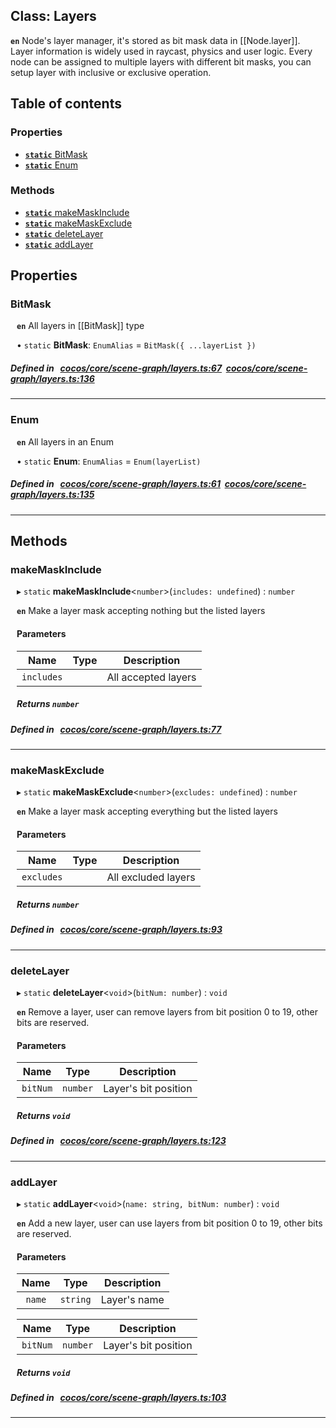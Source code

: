 
## Class: Layers







**`en`** Node's layer manager, it's stored as bit mask data in [[Node.layer]].
Layer information is widely used in raycast, physics and user logic.
Every node can be assigned to multiple layers with different bit masks, you can setup layer with inclusive or exclusive operation.



<div class="table-of-content">
<h2>Table of contents</h2>


### Properties

- [ **`static`**  BitMask](#BitMask)
- [ **`static`**  Enum](#Enum)

### Methods

- [ **`static`**  makeMaskInclude](#makeMaskInclude)
- [ **`static`**  makeMaskExclude](#makeMaskExclude)
- [ **`static`**  deleteLayer](#deleteLayer)
- [ **`static`**  addLayer](#addLayer)
</div>

## Properties


### BitMask
<div style="margin-left: 10px;">




**`en`** All layers in [[BitMask]] type




• `static` **BitMask**:
`EnumAlias`  = `BitMask({ ...layerList })`
</div>

##### Defined in &nbsp;   [cocos/core/scene-graph/layers.ts:67](https://github.com/cocos-creator/engine/blob/c7bf6b8a9/cocos/core/scene-graph/layers.ts#L67)&nbsp;   [cocos/core/scene-graph/layers.ts:136](https://github.com/cocos-creator/engine/blob/c7bf6b8a9/cocos/core/scene-graph/layers.ts#L136)&nbsp;


___


### Enum
<div style="margin-left: 10px;">




**`en`** All layers in an Enum




• `static` **Enum**:
`EnumAlias`  = `Enum(layerList)`
</div>

##### Defined in &nbsp;   [cocos/core/scene-graph/layers.ts:61](https://github.com/cocos-creator/engine/blob/c7bf6b8a9/cocos/core/scene-graph/layers.ts#L61)&nbsp;   [cocos/core/scene-graph/layers.ts:135](https://github.com/cocos-creator/engine/blob/c7bf6b8a9/cocos/core/scene-graph/layers.ts#L135)&nbsp;


___

<!---->
## Methods

### makeMaskInclude
<div style="margin-left: 10px;">

▸ `static`  **makeMaskInclude**<`number`\>(`includes: undefined`) : `number`




**`en`** 
Make a layer mask accepting nothing but the listed layers




<!---->
<!--    #### Returns `number` A filter which can detect all accepted layers
-->
<!---->

#### Parameters

| Name | Type | Description |
| :------: | :------: | :------: |
| `includes` |  | All accepted layers  |



##### Returns `number`




</div>

##### Defined in &nbsp;   [cocos/core/scene-graph/layers.ts:77](https://github.com/cocos-creator/engine/blob/c7bf6b8a9/cocos/core/scene-graph/layers.ts#L77)&nbsp;
___
### makeMaskExclude
<div style="margin-left: 10px;">

▸ `static`  **makeMaskExclude**<`number`\>(`excludes: undefined`) : `number`




**`en`** 
Make a layer mask accepting everything but the listed layers




<!---->
<!--    #### Returns `number` A filter which can detect for excluded layers
-->
<!---->

#### Parameters

| Name | Type | Description |
| :------: | :------: | :------: |
| `excludes` |  | All excluded layers  |



##### Returns `number`




</div>

##### Defined in &nbsp;   [cocos/core/scene-graph/layers.ts:93](https://github.com/cocos-creator/engine/blob/c7bf6b8a9/cocos/core/scene-graph/layers.ts#L93)&nbsp;
___
### deleteLayer
<div style="margin-left: 10px;">

▸ `static`  **deleteLayer**<`void`\>(`bitNum: number`) : `void`




**`en`** Remove a layer, user can remove layers from bit position 0 to 19, other bits are reserved.




<!---->
<!--    #### Returns `void` -->
<!---->

#### Parameters

| Name | Type | Description |
| :------: | :------: | :------: |
| `bitNum` | `number` | Layer's bit position  |



##### Returns `void`




</div>

##### Defined in &nbsp;   [cocos/core/scene-graph/layers.ts:123](https://github.com/cocos-creator/engine/blob/c7bf6b8a9/cocos/core/scene-graph/layers.ts#L123)&nbsp;
___
### addLayer
<div style="margin-left: 10px;">

▸ `static`  **addLayer**<`void`\>(`name: string, bitNum: number`) : `void`




**`en`** Add a new layer, user can use layers from bit position 0 to 19, other bits are reserved.




<!---->
<!--    #### Returns `void` -->
<!---->

#### Parameters

| Name | Type | Description |
| :------: | :------: | :------: |
| `name` | `string` | Layer's name  |

| Name | Type | Description |
| :------: | :------: | :------: |
| `bitNum` | `number` | Layer's bit position  |



##### Returns `void`




</div>

##### Defined in &nbsp;   [cocos/core/scene-graph/layers.ts:103](https://github.com/cocos-creator/engine/blob/c7bf6b8a9/cocos/core/scene-graph/layers.ts#L103)&nbsp;
___
<!---->



